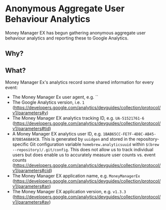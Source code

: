 # Anonymous Aggregate User Behaviour Analytics

Money Manager EX has begun gathering anonymous aggregate user behaviour analytics and reporting these to Google Analytics.

## Why?


## What?
Money Manager Ex's analytics record some shared information for every event:

- The Money Manager Ex user agent, e.g. ``
- The Google Analytics version, i.e. `1` (https://developers.google.com/analytics/devguides/collection/protocol/v1/parameters#v)
- The Money Manager EX analytics tracking ID, e.g. `UA-51521761-6` (https://developers.google.com/analytics/devguides/collection/protocol/v1/parameters#tid)
- A Money Manager EX analytics user ID, e.g. `1BAB65CC-FE7F-4D8C-AB45-B7DB5A6BA9CB`. This is generated by `uuidgen` and stored in the repository-specific Git configuration variable `homebrew.analyticsuuid` within `$(brew --repository)/.git/config`. This does not allow us to track individual users but does enable us to accurately measure user counts vs. event counts (https://developers.google.com/analytics/devguides/collection/protocol/v1/parameters#cid)
- The Money Manager EX application name, e.g. `MoneyManagerEx` (https://developers.google.com/analytics/devguides/collection/protocol/v1/parameters#an)
- The Money Manager EX application version, e.g. `v1.3.3` (https://developers.google.com/analytics/devguides/collection/protocol/v1/parameters#av)
